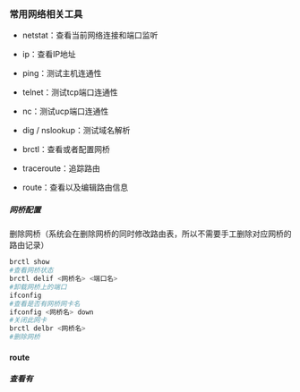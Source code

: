 ### 常用网络相关工具

- netstat：查看当前网络连接和端口监听

- ip：查看IP地址

- ping：测试主机连通性

- telnet：测试tcp端口连通性

- nc：测试ucp端口连通性

- dig / nslookup：测试域名解析

- brctl：查看或者配置网桥

- traceroute：追踪路由

- route：查看以及编辑路由信息

##### 网桥配置

删除网桥（系统会在删除网桥的同时修改路由表，所以不需要手工删除对应网桥的路由记录）

```bash
brctl show
#查看网桥状态
brctl delif <网桥名> <端口名>
#卸载网桥上的端口
ifconfig
#查看是否有网桥网卡名
ifconfig <网桥名> down
#关闭此网卡
brctl delbr <网桥名>
#删除网桥
```

#### route

##### 查看有
